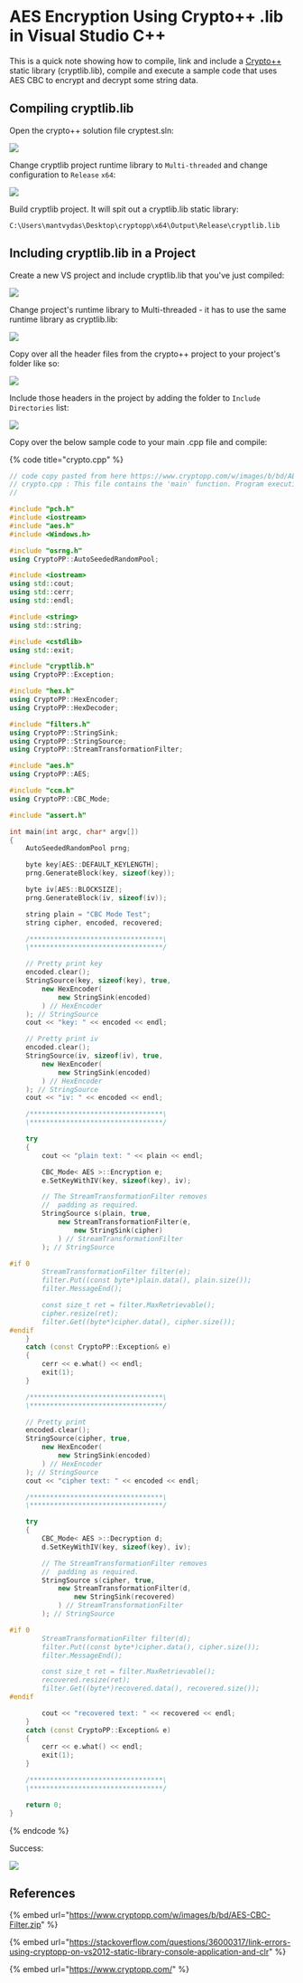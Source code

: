 # AES Encryption Using Crypto++ .lib in Visual Studio C++

This is a quick note showing how to compile, link and include a [Crypto++](https://www.cryptopp.com) static library \(cryptlib.lib\), compile and execute a sample code that uses AES CBC to encrypt and decrypt some string data.

## Compiling cryptlib.lib

Open the crypto++ solution file cryptest.sln:

![](../.gitbook/assets/image%20%2824%29.png)

Change cryptlib project runtime library to `Multi-threaded` and change configuration to `Release` `x64`:

![](../.gitbook/assets/image%20%28239%29.png)

Build cryptlib project. It will spit out a cryptlib.lib static library:

```text
C:\Users\mantvydas\Desktop\cryptopp\x64\Output\Release\cryptlib.lib
```

## Including cryptlib.lib in a Project

Create a new VS project and include cryptlib.lib that you've just compiled:

![](../.gitbook/assets/image%20%28177%29.png)

Change project's runtime library to Multi-threaded - it has to use the same runtime library as cryptlib.lib:

![](../.gitbook/assets/image%20%28124%29.png)

Copy over all the header files from the crypto++ project to your project's folder like so:

![](../.gitbook/assets/image%20%2825%29.png)

Include those headers in the project by adding the folder to `Include Directories` list:

![](../.gitbook/assets/image%20%28208%29.png)

Copy over the below sample code to your main .cpp file and compile:

{% code title="crypto.cpp" %}
```cpp
// code copy pasted from here https://www.cryptopp.com/w/images/b/bd/AES-CBC-Filter.zip
// crypto.cpp : This file contains the 'main' function. Program execution begins and ends there.
//

#include "pch.h"
#include <iostream>
#include "aes.h"
#include <Windows.h>

#include "osrng.h"
using CryptoPP::AutoSeededRandomPool;

#include <iostream>
using std::cout;
using std::cerr;
using std::endl;

#include <string>
using std::string;

#include <cstdlib>
using std::exit;

#include "cryptlib.h"
using CryptoPP::Exception;

#include "hex.h"
using CryptoPP::HexEncoder;
using CryptoPP::HexDecoder;

#include "filters.h"
using CryptoPP::StringSink;
using CryptoPP::StringSource;
using CryptoPP::StreamTransformationFilter;

#include "aes.h"
using CryptoPP::AES;

#include "ccm.h"
using CryptoPP::CBC_Mode;

#include "assert.h"

int main(int argc, char* argv[])
{
	AutoSeededRandomPool prng;

	byte key[AES::DEFAULT_KEYLENGTH];
	prng.GenerateBlock(key, sizeof(key));

	byte iv[AES::BLOCKSIZE];
	prng.GenerateBlock(iv, sizeof(iv));

	string plain = "CBC Mode Test";
	string cipher, encoded, recovered;

	/*********************************\
	\*********************************/

	// Pretty print key
	encoded.clear();
	StringSource(key, sizeof(key), true,
		new HexEncoder(
			new StringSink(encoded)
		) // HexEncoder
	); // StringSource
	cout << "key: " << encoded << endl;

	// Pretty print iv
	encoded.clear();
	StringSource(iv, sizeof(iv), true,
		new HexEncoder(
			new StringSink(encoded)
		) // HexEncoder
	); // StringSource
	cout << "iv: " << encoded << endl;

	/*********************************\
	\*********************************/

	try
	{
		cout << "plain text: " << plain << endl;

		CBC_Mode< AES >::Encryption e;
		e.SetKeyWithIV(key, sizeof(key), iv);

		// The StreamTransformationFilter removes
		//  padding as required.
		StringSource s(plain, true,
			new StreamTransformationFilter(e,
				new StringSink(cipher)
			) // StreamTransformationFilter
		); // StringSource

#if 0
		StreamTransformationFilter filter(e);
		filter.Put((const byte*)plain.data(), plain.size());
		filter.MessageEnd();

		const size_t ret = filter.MaxRetrievable();
		cipher.resize(ret);
		filter.Get((byte*)cipher.data(), cipher.size());
#endif
	}
	catch (const CryptoPP::Exception& e)
	{
		cerr << e.what() << endl;
		exit(1);
	}

	/*********************************\
	\*********************************/

	// Pretty print
	encoded.clear();
	StringSource(cipher, true,
		new HexEncoder(
			new StringSink(encoded)
		) // HexEncoder
	); // StringSource
	cout << "cipher text: " << encoded << endl;

	/*********************************\
	\*********************************/

	try
	{
		CBC_Mode< AES >::Decryption d;
		d.SetKeyWithIV(key, sizeof(key), iv);

		// The StreamTransformationFilter removes
		//  padding as required.
		StringSource s(cipher, true,
			new StreamTransformationFilter(d,
				new StringSink(recovered)
			) // StreamTransformationFilter
		); // StringSource

#if 0
		StreamTransformationFilter filter(d);
		filter.Put((const byte*)cipher.data(), cipher.size());
		filter.MessageEnd();

		const size_t ret = filter.MaxRetrievable();
		recovered.resize(ret);
		filter.Get((byte*)recovered.data(), recovered.size());
#endif

		cout << "recovered text: " << recovered << endl;
	}
	catch (const CryptoPP::Exception& e)
	{
		cerr << e.what() << endl;
		exit(1);
	}

	/*********************************\
	\*********************************/

	return 0;
}
```
{% endcode %}

Success:

![](../.gitbook/assets/image%20%28192%29.png)

## References

{% embed url="https://www.cryptopp.com/w/images/b/bd/AES-CBC-Filter.zip" %}

{% embed url="https://stackoverflow.com/questions/36000317/link-errors-using-cryptopp-on-vs2012-static-library-console-application-and-clr" %}

{% embed url="https://www.cryptopp.com/" %}

